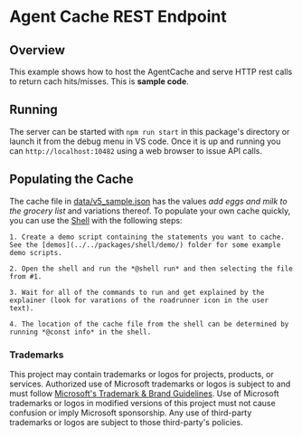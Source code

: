 # Agent Cache REST Endpoint

## Overview

This example shows how to host the AgentCache and serve HTTP rest calls to return cach hits/misses. This is **sample code**.

## Running 

The server can be started with `npm run start` in this package's directory or launch it from the debug menu in VS code. Once it is up and running you can `http://localhost:10482` using a web browser to issue API calls.

## Populating the Cache

The cache file in [data/v5_sample.json](data/v5_sample.json) has the values _add eggs and milk to the grocery list_ and variations thereof. To populate your own cache quickly, you can use the [Shell](../../packages/shell/) with the following steps:

    1. Create a demo script containing the statements you want to cache.  See the [demos](../../packages/shell/demo/) folder for some example demo scripts.

    2. Open the shell and run the *@shell run* and then selecting the file from #1.

    3. Wait for all of the commands to run and get explained by the explainer (look for varations of the roadrunner icon in the user text).

    4. The location of the cache file from the shell can be determined by running *@const info* in the shell.

### Trademarks

This project may contain trademarks or logos for projects, products, or services. Authorized use of Microsoft
trademarks or logos is subject to and must follow
[Microsoft's Trademark & Brand Guidelines](https://www.microsoft.com/en-us/legal/intellectualproperty/trademarks/usage/general).
Use of Microsoft trademarks or logos in modified versions of this project must not cause confusion or imply Microsoft sponsorship.
Any use of third-party trademarks or logos are subject to those third-party's policies.
